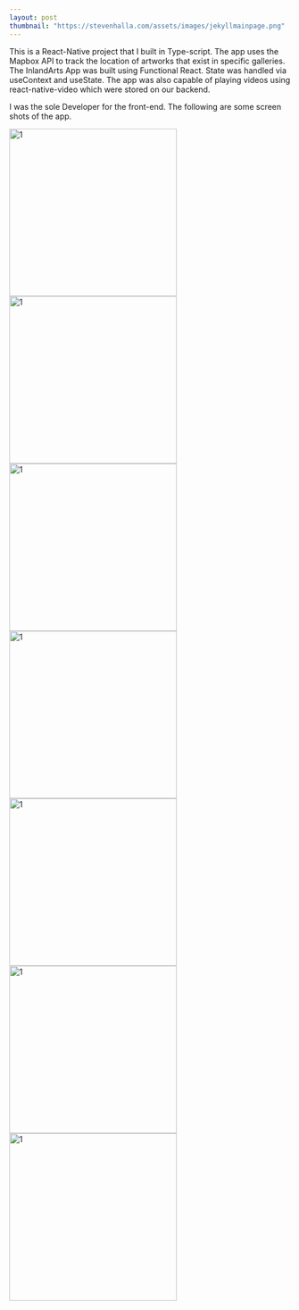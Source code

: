 ```yaml
---
layout: post
thumbnail: "https://stevenhalla.com/assets/images/jekyllmainpage.png"
---
```


This is a React-Native project that I built in Type-script. The app uses the Mapbox API to track the 
location of artworks that exist in specific galleries. The InlandArts App was built using Functional React. State was handled via useContext and useState.
The app was also capable of playing videos using react-native-video which were stored on our backend.

I was the sole Developer for the front-end. The following  are some screen shots of the app. 


<img src="/assets/images/inlandarts/IMG-0006.PNG" alt="1" style="width:300px; height:auto;">


<img src="/assets/images/inlandarts/IMG-0020 copy.PNG" alt="1" style="width:300px; height:auto;">

<img src="/assets/images/inlandarts/IMG-0023 copy.PNG" alt="1" style="width:300px; height:auto;">


<img src="/assets/images/inlandarts/IMG-0016.PNG" alt="1" style="width:300px; height:auto;">


<img src="/assets/images/inlandarts/IMG-0019.PNG" alt="1" style="width:300px; height:auto;">




<img src="/assets/images/inlandarts/IMG-0009.PNG" alt="1" style="width:300px; height:auto;">



<img src="/assets/images/inlandarts/IMG-0012.PNG" alt="1" style="width:300px; height:auto;">

